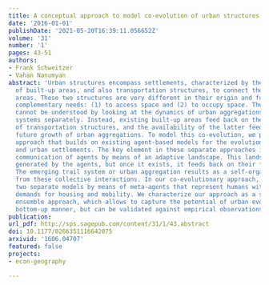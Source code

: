```yaml
---
title: A conceptual approach to model co-evolution of urban structures
date: '2016-01-01'
publishDate: '2021-05-20T16:39:11.056652Z'
volume: '31'
number: '1'
pages: 43-51
authors:
- Frank Schweitzer
- Vahan Nanumyan
abstract: 'Urban structures encompass settlements, characterized by the spatial distribution
  of built-up areas, and also transportation structures, to connect these built-up
  areas. These two structures are very different in their origin and function, fulfilling
  complementary needs: (1) to access space and (2) to occupy space. Their evolution
  cannot be understood by looking at the dynamics of urban aggregations and transportation
  systems separately. Instead, existing built-up areas feed back on the further development
  of transportation structures, and the availability of the latter feeds back on the
  future growth of urban aggregations. To model this co-evolution, we propose an agent-based
  approach that builds on existing agent-based models for the evolution of trail systems
  and urban settlements. The key element in these separate approaches is a generalized
  communication of agents by means of an adaptive landscape. This landscape is only
  generated by the agents, but once it exists, it feeds back on their further actions.
  The emerging trail system or urban aggregation results as a self-organized structure
  from these collective interactions. In our co-evolutionary approach, we couple these
  two separate models by means of meta-agents that represent humans with their different
  demands for housing and mobility. We characterize our approach as a statistical
  ensemble approach, which allows to capture the potential of urban evolution in a
  bottom-up manner, but can be validated against empirical observations.'
publication:
url_pdf: http://sps.sagepub.com/content/31/1/43.abstract
doi: 10.1177/0266351116642075
arxivid: '1606.04707'
featured: false
projects: 
- econ-geography 

---
```

